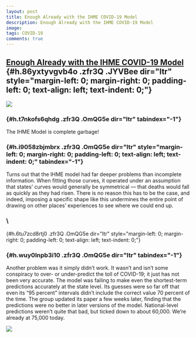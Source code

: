 ```yaml
---
layout: post
title: Enough Already with the IHME COVID-19 Model
description: Enough Already with the IHME COVID-19 Model
image: 
tags: COVID-19
comments: true
---
```


[Enough Already with the IHME COVID-19 Model](https://www.google.com/url?q=https%3A%2F%2Fwww.nationalreview.com%2F2020%2F05%2Fenough-already-with-the-ihme-covid-19-model%2F&sa=D&sntz=1&usg=AFQjCNGl3YSx9aIgEEul0U70oyvyYrAeIg) {#h.86yxtyvgvb4o .zfr3Q .JYVBee dir="ltr" style="margin-left: 0; margin-right: 0; padding-left: 0; text-align: left; text-indent: 0;"}
--------------------------------------------------------------------------------------------------------------------------------------------------------------------------------------------------------------------------------

[![](https://lh5.googleusercontent.com/S1FzdnZ6IDAPCZC0HSE9_go9EnU6tlQyFspTZNB9ff4jzIcf1LsFCM4JkF8AC5_3SBP7MoNkM_5fPFqn7WXsw7fTBu5ohXZO_elJvAqgzfzg19HbVTo=w1280)](https://www.google.com/url?q=https%3A%2F%2Fredcap.med.usc.edu%2Fsurveys%2F%3Fs%3DJ7KEL4YTKT&sa=D&sntz=1&usg=AFQjCNGgmJPVlIxKzdq9Pd16K5HC0kstRQ)

###  {#h.t7nkofs6qhdg .zfr3Q .OmQG5e dir="ltr" tabindex="-1"}

[](#h.t7nkofs6qhdg)

The IHME Model is complete garbage!

###  {#h.i9058zbjmbrx .zfr3Q .OmQG5e dir="ltr" style="margin-left: 0; margin-right: 0; padding-left: 0; text-align: left; text-indent: 0;" tabindex="-1"}

[](#h.i9058zbjmbrx)

Turns out that the IHME model had far deeper problems than incomplete
information. When fitting those curves, it operated under an assumption
that states’ curves would generally be symmetrical — that deaths would
fall as quickly as they had risen. There is no reason this has to be the
case, and indeed, imposing a specific shape like this undermines the
entire point of drawing on other places’ experiences to see where we
could end up.

### \
 {#h.6tu7zcd8rtj0 .zfr3Q .OmQG5e dir="ltr" style="margin-left: 0; margin-right: 0; padding-left: 0; text-align: left; text-indent: 0;"}

###  {#h.wuy0lnpb3i10 .zfr3Q .OmQG5e dir="ltr" tabindex="-1"}

[](#h.wuy0lnpb3i10)

Another problem was it simply didn’t work. It wasn’t and isn’t some
conspiracy to over- or under-predict the toll of COVID-19; it just has
not been very accurate. The model was failing to make even the
shortest-term predictions accurately at the state level. Its guesses
were so far off that even its “95 percent” intervals didn’t include the
correct value 70 percent of the time. The group updated its paper a few
weeks later, finding that the predictions were no better in later
versions of the model. National-level predictions weren’t quite that
bad, but ticked down to about 60,000. We’re already at 75,000 today.

![](https://lh3.googleusercontent.com/jSjVl_ZENg1bvbo5MHH4xMHieeU4Y2rZHNjFh308kOY5BevhdUXDZgxiZONbqRbgEilTGmsPnZgOgPM0TC72OkV3MXDB5cYiO2nov8m82LsuJTo-g3A=w1280)
